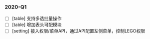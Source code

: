 ### 2020-Q1
- [ ] [table] 支持多选批量操作
- [ ] [table] 增加表头可配模块
- [ ] [setting] 接入权限/菜单API，通过API配置左侧菜单，控制LEGO权限
